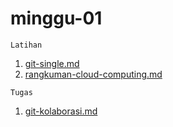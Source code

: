 # minggu-01

```
Latihan
```
1. [git-single.md](https://github.com/antarezaghifary/tekn-cloud-computing/blob/main/minggu-01/git-single.md)
2. [rangkuman-cloud-computing.md](https://github.com/antarezaghifary/tekn-cloud-computing/blob/main/minggu-01/rangkuman-cloud-computing.md)

```
Tugas
```
1. [git-kolaborasi.md](https://github.com/antarezaghifary/tekn-cloud-computing/blob/main/minggu-01/git-kolaborasi.md)